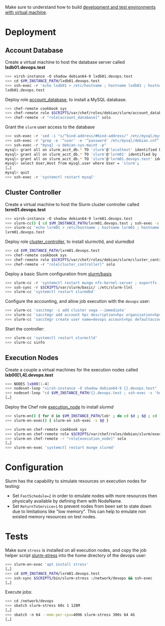 

Make sure to understand how to build [development and test environments with virtual machine](../libvirt.md).

# Deployment

## Account Database

Create a virtual machine to host the database server called **lxdb01.devops.test**

```bash
>>> virsh-instance -O shadow debian64-9 lxdb01.devops.test
>>> cd $VM_INSTANCE_PATH/lxdb01.devops.test
>>> ssh-exec -r 'echo lxdb01 > /etc/hostname ; hostname lxdb01 ; hostname -f'
lxdb01.devops.test
```

Deploy role [account_database][account_database.rb], to install a MySQL database. 

```bash
>>> chef-remote cookbook sys 
>>> chef-remote role $SCRIPTS/var/chef/roles/debian/slurm/account_database.rb
>>> chef-remote -r "role[account_database]" solo
```

Grant the `slurm` user access to the database

```bash
>>> ssh-exec -r 'sed -i "s/^bind-address/#bind-address/" /etc/mysql/mysql.conf.d/mysqld.cnf'
>>> ssh-exec -r "grep -e '^user' -e '^password' /etc/mysql/debian.cnf"
>>> ssh-exec -r "mysql -u debian-sys-maint -p"
mysql> grant all on slurm_acct_db.* TO 'slurm'@'localhost' identified by '12345678' with grant option;
mysql> grant all on slurm_acct_db.* TO 'slurm'@'lxrm01' identified by '12345678' with grant option;
mysql> grant all on slurm_acct_db.* TO 'slurm'@'lxrm01.devops.test' identified by '12345678' with grant option;
mysql> select User,Host from mysql.user where User = 'slurm';
[…]
mysql> quit
>>> ssh-exec -r 'systemctl restart mysql'
```
## Cluster Controller

Create a virtual machine to host the Slurm cluster controller called **lxrm01.devops.test** 

```bash
>>> virsh-instance -O shadow debian64-9 lxrm01.devops.test
>>> slurm-cc() { cd $VM_INSTANCE_PATH/lxrm01.devops.test ; ssh-exec -s $@ ; cd - >/dev/null }
>>> slurm-cc 'echo lxrm01 > /etc/hostname ; hostname lxrm01 ; hostname -f'
lxrm01.devops.test
```

Deploy role [cluster_controller][cluster_controller.rb], to install slurmctld, and slurmdbd

```bash
>>> cd $VM_INSTANCE_PATH/lxrm01.devops.test
>>> chef-remote cookbook sys 
>>> chef-remote role $SCRIPTS/var/chef/roles/debian/slurm/cluster_controller.rb
>>> chef-remote -r "role[cluster_controller]" solo
```

Deploy a basic Slurm configuration from [slurm/basis][slurm_basic]

```bash
>>> slurm-cc -r 'systemctl restart munge nfs-kernel-server ; exportfs -r && exportfs'
>>> ssh-sync -r $SCRIPTS/var/slurm/basic/ :/etc/slurm-llnl
>>> slurm-cc 'systemctl restart slurmdbd'
```

Configure the accounting, and allow job execution with the `devops` user:

```bash
>>> slurm-cc 'sacctmgr -i add cluster vega --immediate'
>>> slurm-cc 'sacctmgr add account hpc description=hpc organization=hpc --immediate'
>>> slurm-cc 'sacctmgr create user name=devops account=hpc defaultaccount=hpc --immediate'
```

Start the controller:

```bash
>>> slurm-cc 'systemctl restart slurmctld'
>>> slurm-cc sinfo
```

## Execution Nodes

Create a couple a virtual machines for the execution nodes called **lxb00[1,4].devops.test**

```bash
>>> NODES lxb00[1-4] 
>>> nodeset-loop "virsh-instance -O shadow debian64-9 {}.devops.test"
>>> nodeset-loop "cd $VM_INSTANCE_PATH/{}.devops.test ; ssh-exec -s 'hostname {} ; hostname -f' ; cd -"
[…]
```

Deploy the Chef role [execution_node][execution_node.rb] to install _slurmd_

```bash
>>> slurm-en() { for d in $VM_INSTANCE_PATH/lxb* ; do cd $d ; $@ ; cd - >/dev/null ; done }
>>> slurm-en-exec() { slurm-en ssh-exec -s $@ }
```
```bash
>>> slurm-en chef-remote cookbook sys
>>> slurm-en chef-remote role $SCRIPTS/var/chef/roles/debian/slurm/execution_node.rb
>>> slurm-en chef-remote -r "role[execution_node]" solo
[…]
>>> slurm-en-exec 'systemctl restart munge slurmd'
```

# Configuration

Slurm has the capability to simulate resources on execution nodes for testing:

* Set `FastSchedule=2` in order to emulate nodes with more resources then physically available by defining them with NodeName.
* Set `ReturnToService=1` to prevent nodes from been set to state down due to limitations like "low memory". This can help to emulate non existed memory resources on test nodes. 

# Tests

Make sure `stress` is installed on all execution nodes, and copy the job helper script [slurm-stress][slurm_stress] into the home directory of the devops user:

```bash
>>> slurm-en-exec 'apt install stress'
[…]
>>> cd $VM_INSTANCE_PATH/lxrm01.devops.test 
>>> ssh-sync $SCRIPTS/bin/slurm-stress :/network/devops && ssh-exec
[…]
```

Execute jobs:

```bash
>>> cd /network/devops
>>> sbatch slurm-stress 60s 1 128M
[…]
>>> sbatch -n 64 --mem-per-cpu=4096 slurm-stress 300s 64 4G
[…]
```

[slurm_basic]: ../../var/slurm/basic/slurm.conf
[slurm_stress]: ../../bin/slurm-stress
[account_database.rb]: ../../var/chef/roles/debian/slurm/account_database.rb
[cluster_controller.rb]: ../../var/chef/roles/debian/slurm/cluster_controller.rb
[execution_node.rb]: ../../var/chef/roles/debian/slurm/execution_node.rb

